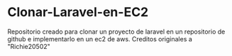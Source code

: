 # Clonar-Laravel-en-EC2
Repositorio creado para clonar un proyecto de laravel en un repositorio de github e implementarlo en un ec2 de aws. Creditos originales a "Richie20502"
